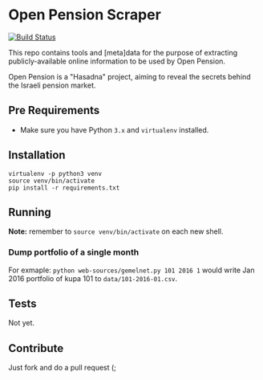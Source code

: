 # Open Pension Scraper

[![Build Status][travis-image]][travis-url]

This repo contains tools and [meta]data for the purpose of extracting publicly-available
online information to be used by Open Pension.

Open Pension is a "Hasadna" project, aiming to reveal the secrets behind the Israeli pension market.

## Pre Requirements

* Make sure you have Python `3.x` and `virtualenv` installed.

## Installation
```
virtualenv -p python3 venv
source venv/bin/activate
pip install -r requirements.txt
```

## Running

**Note:** remember to `source venv/bin/activate` on each new shell.

### Dump portfolio of a single month

For exmaple: `python web-sources/gemelnet.py 101 2016 1`
would write Jan 2016 portfolio of kupa 101 to `data/101-2016-01.csv`.

## Tests

Not yet.

## Contribute

Just fork and do a pull request (;

[travis-image]: https://api.travis-ci.org/hasadna/open-pension-net-scraper.svg?branch=master
[travis-url]: https://travis-ci.org/hasadna/open-pension-net-scraper
